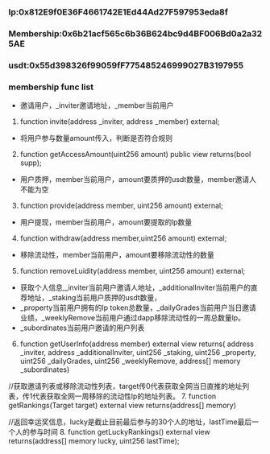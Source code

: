 ### lp:0x812E9f0E36F4661742E1Ed44Ad27F597953eda8f
### Membership:0x6b21acf565c6b36B624bc9d4BF006Bd0a2a325AE
### usdt:0x55d398326f99059fF775485246999027B3197955

### membership func list
- 邀请用户，_inviter邀请地址，_member当前用户
1. function invite(address _inviter, address _member) external;

- 将用户参与数量amount传入，判断是否符合规则
2. function getAccessAmount(uint256 amount) public view returns(bool supp);

- 用户质押，member当前用户，amount要质押的usdt数量，member邀请人不能为空
3. function provide(address member, uint256 amount) external;

- 用户提现，member当前用户，amount要提取的lp数量
4. function withdraw(address member,uint256 amount) external;

- 移除流动性，member当前用户，amount要移除流动性的数量
5. function removeLuidity(address member, uint256 amount) external;

- 获取个人信息,_inviter当前用户邀请人地址，_additionalInviter当前用户的直荐地址，_staking当前用户质押的usdt数量，
- _property当前用户拥有的lp token总数量，_dailyGrades当前用户当日邀请业绩，_weeklyRemove当前用户通过dapp移除流动性的一周总数量lp。
- _subordinates当前用户邀请的用户列表
6. function getUserInfo(address member) external view returns(
        address _inviter,
        address _additionalInviter,
        uint256 _staking, 
        uint256 _property,
        uint256 _dailyGrades,
        uint256 _weeklyRemove,
        address[] memory _subordinates)

//获取邀请列表或移除流动性列表，target传0代表获取全网当日直推的地址列表，传1代表获取全网一周移除的流动性lp的地址列表。
7. function getRankings(Target target) external view returns(address[] memory)

//返回幸运奖信息，lucky是截止目前最后参与的30个人的地址，lastTime最后一个人的参与时间
8. function getLuckyRankings() external view returns(address[] memory lucky, uint256 lastTime);
